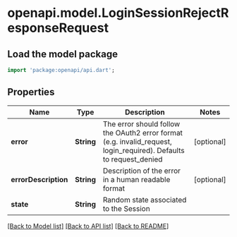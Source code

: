 # openapi.model.LoginSessionRejectResponseRequest

## Load the model package

```dart
import 'package:openapi/api.dart';
```

## Properties

| Name                 | Type       | Description                                                                                                        | Notes      |
| -------------------- | ---------- | ------------------------------------------------------------------------------------------------------------------ | ---------- |
| **error**            | **String** | The error should follow the OAuth2 error format (e.g. invalid_request, login_required). Defaults to request_denied | [optional] |
| **errorDescription** | **String** | Description of the error in a human readable format                                                                | [optional] |
| **state**            | **String** | Random state associated to the Session                                                                             |

[[Back to Model list]](../README.md#documentation-for-models) [[Back to API list]](../README.md#documentation-for-api-endpoints) [[Back to README]](../README.md)
